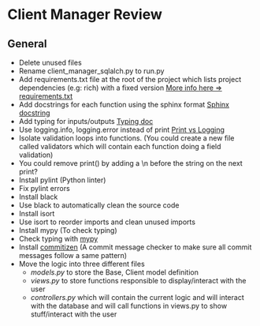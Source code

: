 
# Client Manager Review

## General
- Delete unused files
- Rename client_manager_sqlalch.py to run.py
- Add requirements.txt file at the root of the project which lists project dependencies (e.g: rich) with a fixed version [More info here => requirements.txt](https://www.freecodecamp.org/news/python-requirementstxt-explained/#:~:text=requirements.txt%20is%20a%20file,environment%20and%20makes%20collaboration%20easier.)
- Add docstrings for each function using the sphinx format [Sphinx docstring](https://sphinx-rtd-tutorial.readthedocs.io/en/latest/docstrings.html)
- Add typing for inputs/outputs [Typing doc](https://docs.python.org/es/3/library/typing.html)
- Use logging.info, logging.error instead of print [Print vs Logging](https://stackoverflow.com/questions/6918493/in-python-why-use-logging-instead-of-print)
- Isolate validation loops into functions. (You could create a new file called validators which will contain each function doing a field validation)
- You could remove print() by adding a \n before the string on the next print?
- Install pylint (Python linter)
- Fix pylint errors
- Install black
- Use black to automatically clean the source code
- Install isort
- Use isort to reorder imports and clean unused imports
- Install mypy (To check typing)
- Check typing with [mypy](https://mypy-lang.org/)
- Install [commitizen](https://commitizen-tools.github.io/commitizen/) (A commit message checker to make sure all commit messages follow a same pattern)
- Move the logic into three different files
  - *models.py* to store the Base, Client model definition
  - *views.py* to store functions responsible to display/interact with the user
  - *controllers.py* which will contain the current logic and will interact with the database and will call functions in views.py to show stuff/interact with the user
